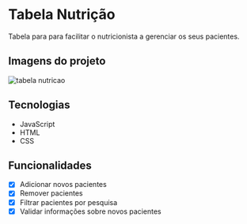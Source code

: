 # Tabela Nutrição

Tabela para para facilitar o nutricionista a gerenciar os seus pacientes.

## Imagens do projeto

![tabela nutricao](https://user-images.githubusercontent.com/123660417/232893849-765cd648-558e-43d5-acbf-875079560c1d.png)


## Tecnologias

- JavaScript
- HTML
- CSS

## Funcionalidades

- [x] Adicionar novos pacientes
- [x] Remover pacientes
- [x] Filtrar pacientes por pesquisa
- [x] Validar informações sobre novos pacientes
